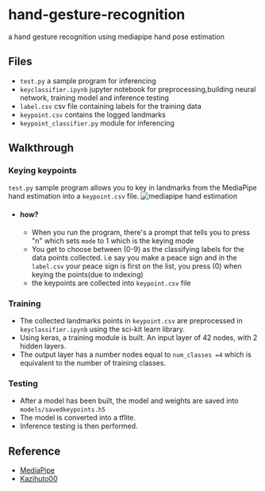 # hand-gesture-recognition
a hand gesture recognition using mediapipe hand pose estimation

## Files
- `test.py` a sample program for inferencing
- `keyclassifier.ipynb` jupyter notebook for preprocessing,building neural network, training model and inference testing
- `label.csv` csv file containing labels for the training data
- `keypoint.csv` contains the logged landmarks
- `keypoint_classifier.py` module for inferencing

## Walkthrough

### Keying keypoints
`test.py` sample program allows you to key in landmarks from the MediaPipe hand estimation into a `keypoint.csv` file. 
![mediapipe hand estimation](https://user-images.githubusercontent.com/37477845/102242918-ed328c80-3f3d-11eb-907c-61ba05678d54.png)

- #### how?
  - When you run the program, there's a prompt that tells you to press "n" which sets `mode` to 1 which is the keying mode
  - You get to choose between (0-9) as the classifying labels for the data points collected. i.e say you make a peace sign and in the `label.csv` your peace sign is first on the list, you press (0) when keying the points(due to indexing)
  - the keypoints are collected into `keypoint.csv` file


### Training
- The collected landmarks points in `keypoint.csv` are preprocessed in `keyclassifier.ipynb` using the sci-kit learn library.
- Using keras, a training module is built. An input layer of 42 nodes, with 2 hidden layers. 
- The output layer has a number nodes equal to `num_classes =4` which is equivalent to the number of training classes.

### Testing 
- After a model has been built, the model and weights are saved into `models/savedkeypoints.h5`
- The model is converted into a tflite.
- Inference testing is then performed.

## Reference
- [MediaPipe](https://google.github.io/mediapipe/)
- [Kazihuto00](https://github.com/Kazuhito00/hand-gesture-recognition-using-mediapipe)


